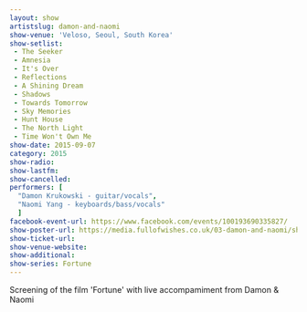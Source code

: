 ```yaml
---
layout: show
artistslug: damon-and-naomi
show-venue: 'Veloso, Seoul, South Korea'
show-setlist:
 - The Seeker
 - Amnesia
 - It's Over
 - Reflections
 - A Shining Dream
 - Shadows
 - Towards Tomorrow
 - Sky Memories
 - Hunt House
 - The North Light
 - Time Won't Own Me
show-date: 2015-09-07
category: 2015
show-radio:
show-lastfm:
show-cancelled:
performers: [
  "Damon Krukowski - guitar/vocals",
  "Naomi Yang - keyboards/bass/vocals"
  ]
facebook-event-url: https://www.facebook.com/events/100193690335827/
show-poster-url: https://media.fullofwishes.co.uk/03-damon-and-naomi/show_assets/2015-09-07/2015-09-07-veloso-seoul-korea-poster.jpg
show-ticket-url:
show-venue-website:
show-additional:
show-series: Fortune
---
```

Screening of the film 'Fortune' with live accompamiment from Damon & Naomi
